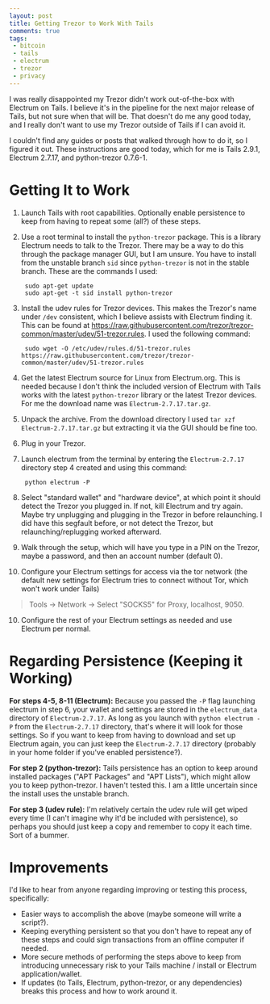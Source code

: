 ```yaml
---
layout: post
title: Getting Trezor to Work With Tails
comments: true
tags:
 - bitcoin
 - tails
 - electrum
 - trezor
 - privacy
---
```


I was really disappointed my Trezor didn't work out-of-the-box with Electrum on Tails. I believe it's in the pipeline for the next major release of Tails, but not sure when that will be. That doesn't do me any good today, and I really don't want to use my Trezor outside of Tails if I can avoid it.

I couldn't find any guides or posts that walked through how to do it, so I figured it out. These instructions are good today, which for me is Tails 2.9.1, Electrum 2.7.17, and python-trezor 0.7.6-1.

# Getting It to Work
1. Launch Tails with root capabilities. Optionally enable persistence to keep from having to repeat some (all?) of these steps.
2. Use a root terminal to install the `python-trezor` package. This is a library Electrum needs to talk to the Trezor. There may be a way to do this through the package manager GUI, but I am unsure. You have to install from the unstable branch `sid` since `python-trezor` is not in the stable branch. These are the commands I used:

        sudo apt-get update
        sudo apt-get -t sid install python-trezor

3. Install the udev rules for Trezor devices. This makes the Trezor's name under `/dev` consistent, which I believe assists with Electrum finding it. This can be found at https://raw.githubusercontent.com/trezor/trezor-common/master/udev/51-trezor.rules. I used the following command:
    
        sudo wget -O /etc/udev/rules.d/51-trezor.rules https://raw.githubusercontent.com/trezor/trezor-common/master/udev/51-trezor.rules

3. Get the latest Electrum source for Linux from Electrum.org. This is needed because I don't think the included version of Electrum with Tails works with the latest `python-trezor` library or the latest Trezor devices. For me the download name was `Electrum-2.7.17.tar.gz`.
4. Unpack the archive. From the download directory I used `tar xzf Electrum-2.7.17.tar.gz` but extracting it via the GUI should be fine too.
5. Plug in your Trezor.
6. Launch electrum from the terminal by entering the `Electrum-2.7.17` directory step 4 created and using this command:

        python electrum -P

7. Select "standard wallet" and "hardware device", at which point it should detect the Trezor you plugged in. If not, kill Electrum and try again. Maybe try unplugging and plugging in the Trezor in before relaunching. I did have this segfault before, or not detect the Trezor, but relaunching/replugging worked afterward.
8. Walk through the setup, which will have you type in a PIN on the Trezor, maybe a password, and then an account number (default 0).
9. Configure your Electrum settings for access via the tor network (the default new settings for Electrum tries to connect without Tor, which won't work under Tails)

  > Tools -> Network -> Select "SOCKS5" for Proxy, localhost, 9050.

10. Configure the rest of your Electrum settings as needed and use Electrum per normal.

# Regarding Persistence (Keeping it Working)
**For steps 4-5, 8-11 (Electrum):** Because you passed the `-P` flag launching electrum in step 6, your wallet and settings are stored in the `electrum_data` directory of `Electrum-2.7.17`. As long as you launch with `python electrum -P` from the `Electrum-2.7.17` directory, that's where it will look for those settings. So if you want to keep from having to download and set up Electrum again, you can just keep the `Electrum-2.7.17` directory (probably in your home folder if you've enabled persistence?).

**For step 2 (python-trezor):** Tails persistence has an option to keep around installed packages ("APT Packages" and "APT Lists"), which might allow you to keep python-trezor. I haven't tested this. I am a little uncertain since the install uses the unstable branch.

**For step 3 (udev rule):** I'm relatively certain the udev rule will get wiped every time (I can't imagine why it'd be included with persistence), so perhaps you should just keep a copy and remember to copy it each time. Sort of a bummer.

# Improvements
I'd like to hear from anyone regarding improving or testing this process, specifically:

 - Easier ways to accomplish the above (maybe someone will write a script?).
 - Keeping everything persistent so that you don't have to repeat any of these steps and could sign transactions from an offline computer if needed.
 - More secure methods of performing the steps above to keep from introducing unnecessary risk to your Tails machine / install or Electrum application/wallet.
 - If updates (to Tails, Electrum, python-trezor, or any dependencies) breaks this process and how to work around it.
